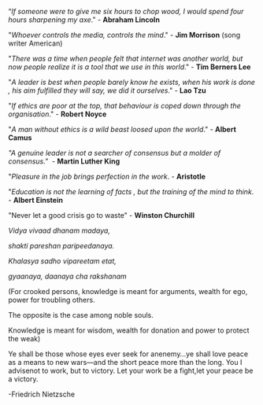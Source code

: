 “_If someone were to give me six hours to chop wood, I would spend four hours sharpening my axe_." - **Abraham Lincoln**

"_Whoever controls the media, controls the mind_." - **Jim Morrison** (song writer American)

"_There was a time when people felt that internet was another world, but now people realize it is a tool that we use in this world_." - **Tim Berners Lee**

"_A leader is best when people barely know he exists, when his work is done , his aim fulfilled they will say, we did it ourselves_." - **Lao Tzu**

"_If ethics are poor at the top, that behaviour is coped down through the organisation_." - **Robert Noyce**

"_A man without ethics is a wild beast loosed upon the world_." - **Albert Camus**

_"A genuine leader is not a searcher of consensus but a molder of consensus."_  - **Martin Luther King**

"_Pleasure in the job brings perfection in the work_. - **Aristotle**

"_Education is not the learning of facts , but the training of the mind to think_. - **Albert Einstein**

"Never let a good crisis go to waste" - **Winston Churchill**

  

_Vidya vivaad dhanam madaya,_

_shakti pareshan paripeedanaya._

_Khalasya sadho vipareetam etat,_

_gyaanaya, daanaya cha rakshanam_

(For crooked persons, knowledge is meant for arguments, wealth for ego, power for troubling others.

The opposite is the case among noble souls.

Knowledge is meant for wisdom, wealth for donation and power to protect the weak)

  

Ye shall be those whose eyes ever seek for anenemy…ye shall love peace as a means to new wars—and the short peace more than the long. You I advisenot to work, but to victory. Let your work be a fight,let your peace be a victory.

-Friedrich Nietzsche